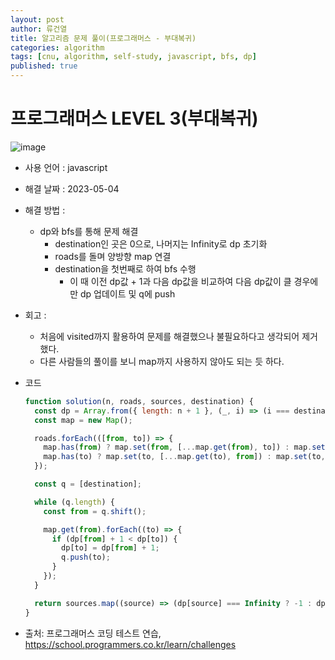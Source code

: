 ```yaml
---
layout: post
author: 류건열
title: 알고리즘 문제 풀이(프로그래머스 - 부대복귀)
categories: algorithm
tags: [cnu, algorithm, self-study, javascript, bfs, dp]
published: true
---
```


# 프로그래머스 LEVEL 3(부대복귀)

![image](https://user-images.githubusercontent.com/34560965/235966453-f7cf3b00-7393-4fbc-b37c-0f87c51f1629.png)

- 사용 언어 : javascript

- 해결 날짜 : 2023-05-04

- 해결 방법 :

  - dp와 bfs를 통해 문제 해결
    - destination인 곳은 0으로, 나머지는 Infinity로 dp 초기화
    - roads를 돌며 양방향 map 연결
    - destination을 첫번째로 하여 bfs 수행
      - 이 때 이전 dp값 + 1과 다음 dp값을 비교하여 다음 dp값이 클 경우에만 dp 업데이트 및 q에 push

- 회고 :

  - 처음에 visited까지 활용하여 문제를 해결했으나 불필요하다고 생각되어 제거했다.
  - 다른 사람들의 풀이를 보니 map까지 사용하지 않아도 되는 듯 하다.

- 코드

  ```javascript
  function solution(n, roads, sources, destination) {
    const dp = Array.from({ length: n + 1 }, (_, i) => (i === destination ? 0 : Infinity));
    const map = new Map();

    roads.forEach(([from, to]) => {
      map.has(from) ? map.set(from, [...map.get(from), to]) : map.set(from, [to]);
      map.has(to) ? map.set(to, [...map.get(to), from]) : map.set(to, [from]);
    });

    const q = [destination];

    while (q.length) {
      const from = q.shift();

      map.get(from).forEach((to) => {
        if (dp[from] + 1 < dp[to]) {
          dp[to] = dp[from] + 1;
          q.push(to);
        }
      });
    }

    return sources.map((source) => (dp[source] === Infinity ? -1 : dp[source]));
  }
  ```

- 출처: 프로그래머스 코딩 테스트 연습, https://school.programmers.co.kr/learn/challenges
